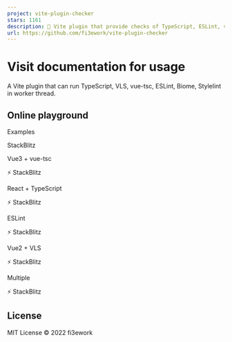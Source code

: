```yaml
---
project: vite-plugin-checker
stars: 1161
description: 💬 Vite plugin that provide checks of TypeScript, ESLint, vue-tsc, Stylelint and more.
url: https://github.com/fi3ework/vite-plugin-checker
---
```


Visit documentation for usage
=============================

A Vite plugin that can run TypeScript, VLS, vue-tsc, ESLint, Biome, Stylelint in worker thread.

Online playground
-----------------

Examples

StackBlitz

Vue3 + vue-tsc

⚡️ StackBlitz

React + TypeScript

⚡️ StackBlitz

ESLint

⚡️ StackBlitz

Vue2 + VLS

⚡️ StackBlitz

Multiple

⚡️ StackBlitz

License
-------

MIT License © 2022 fi3ework
